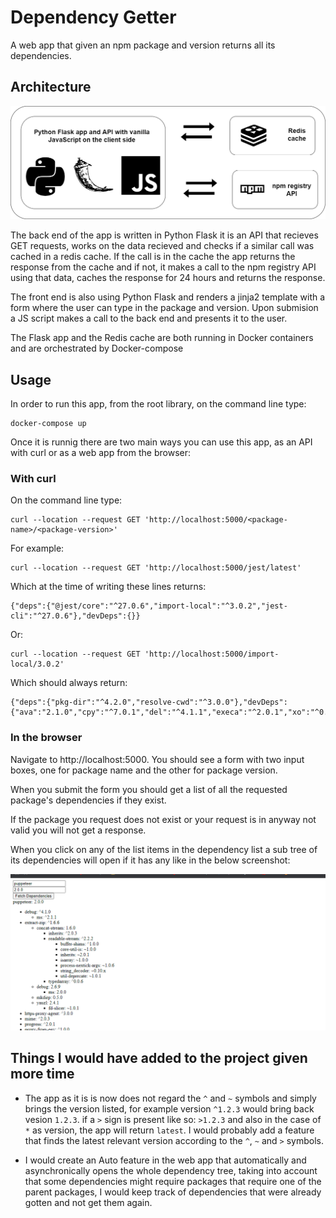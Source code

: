 # Dependency Getter

A web app that given an npm package and version returns all its dependencies.

## Architecture

[![Project architecture](./docs/architecture.png)]()

The back end of the app is written in Python Flask it is an API that recieves GET requests, works on the data recieved and checks if a similar call was cached in a redis cache. If the call is in the cache the app returns the response from the cache and if not, it makes a call to the npm registry API using that data, caches the response for 24 hours and returns the response.

The front end is also using Python Flask and renders a jinja2 template with a form where the user can type in the package and version.
Upon submision a JS script makes a call to the back end and presents it to the user.

The Flask app and the Redis cache are both running in Docker containers and are orchestrated by Docker-compose

## Usage

In order to run this app, from the root library, on the command line type:

```shell
docker-compose up
```

Once it is runnig there are two main ways you can use this app, as an API with curl or as a web app from the browser:

### With curl

On the command line type:

```shell
curl --location --request GET 'http://localhost:5000/<package-name>/<package-version>'
```

For example:

```shell
curl --location --request GET 'http://localhost:5000/jest/latest'
```

Which at the time of writing these lines returns:

```shell
{"deps":{"@jest/core":"^27.0.6","import-local":"^3.0.2","jest-cli":"^27.0.6"},"devDeps":{}}
```

Or:

```shell
curl --location --request GET 'http://localhost:5000/import-local/3.0.2'
```

Which should always return:

```shell
{"deps":{"pkg-dir":"^4.2.0","resolve-cwd":"^3.0.0"},"devDeps":{"ava":"2.1.0","cpy":"^7.0.1","del":"^4.1.1","execa":"^2.0.1","xo":"^0.24.0"}}
```

### In the browser

Navigate to http://localhost:5000. You should see a form with two input boxes, one for package name and the other for package version.

When you submit the form you should get a list of all the requested package's dependencies if they exist.

If the package you request does not exist or your request is in anyway not valid you will not get a response.

When you click on any of the list items in the dependency list a sub tree of its dependencies will open if it has any like in the below screenshot:

[![Screenshot](./docs/screenshot.png)]()

## Things I would have added to the project given more time

- The app as it is is now does not regard the `^` and `~` symbols and simply brings the version listed, for example version `^1.2.3` would bring back vesion `1.2.3`. if a `>` sign is present like so: `>1.2.3` and also in the case of `*` as version, the app will return `latest`. I would probably add a feature that finds the latest relevant version according to the `^`, `~` and `>` symbols.

- I would create an Auto feature in the web app that automatically and asynchronically opens the whole dependency tree, taking into account that some dependencies might require packages that require one of the parent packages, I would keep track of dependencies that were already gotten and not get them again.
